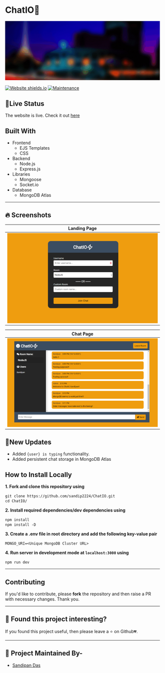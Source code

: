 # ChatIO🚀

<p align="center">
   <img src="media/banner1.gif" alt="Logo"/>
</p>
<!-- PROJECT LOGO -->

[![Website shields.io](https://img.shields.io/website-up-down-green-red/http/shields.io.svg?style=for-the-badge)](http://shields.io/)
[![Maintenance](https://img.shields.io/badge/Maintained%3F-yes-green.svg?style=for-the-badge)](https://GitHub.com/Naereen/StrapDown.js/graphs/commit-activity)

<!-- ABOUT THE PROJECT -->

## 🎉Live Status

The website is live. Check it out [here](https://chatio64.herokuapp.com)

## Built With

- Frontend
   - EJS Templates
   - CSS
- Backend
   - Node.js
   - Express.js
- Libraries
   - Mongoose
   - Socket.io
- Database
   - MongoDB Atlas
---

## 🔥 Screenshots

| Landing Page |
| - |
| ![media/1.PNG](media/1.PNG) |

| Chat Page |
| - |
| ![media/2.PNG](media/2.PNG) |

## 🚩New Updates

- Added `{user} is typing` functionality.
- Added persistent chat storage in MongoDB Atlas


<!-- BUILT WITH -->  

## How to Install Locally

**1. Fork and clone this repository using**

   ```
   git clone https://github.com/sandip2224/ChatIO.git
   cd ChatIO/
   ```  
   
**2. Install required dependencies/dev dependencies using**  

   ```
   npm install
   npm install -D
   ```  
**3. Create a .env file in root directory and add the following key-value pair**  

  ```
  MONGO_URI=<Unique MongoDB Cluster URL>
  ```


**4. Run server in development mode at `localhost:3000` using**  

  ```
  npm run dev
  ```
  
---

## Contributing

If you'd like to contribute, please **fork** the repository and then raise a PR with necessary changes. Thank you.

---

## 🤎 Found this project interesting?

If you found this project useful, then please leave a :star: on Github💔.

---

## :man: Project Maintained By-
  - [Sandipan Das](https://linkedin.com/in/sandipan0164/)

